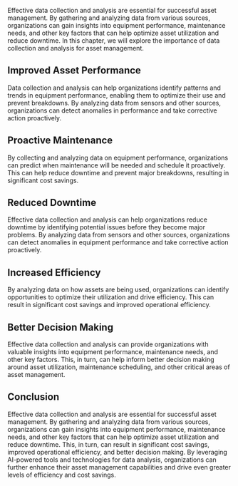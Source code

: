 
Effective data collection and analysis are essential for successful asset management. By gathering and analyzing data from various sources, organizations can gain insights into equipment performance, maintenance needs, and other key factors that can help optimize asset utilization and reduce downtime. In this chapter, we will explore the importance of data collection and analysis for asset management.

Improved Asset Performance
--------------------------

Data collection and analysis can help organizations identify patterns and trends in equipment performance, enabling them to optimize their use and prevent breakdowns. By analyzing data from sensors and other sources, organizations can detect anomalies in performance and take corrective action proactively.

Proactive Maintenance
---------------------

By collecting and analyzing data on equipment performance, organizations can predict when maintenance will be needed and schedule it proactively. This can help reduce downtime and prevent major breakdowns, resulting in significant cost savings.

Reduced Downtime
----------------

Effective data collection and analysis can help organizations reduce downtime by identifying potential issues before they become major problems. By analyzing data from sensors and other sources, organizations can detect anomalies in equipment performance and take corrective action proactively.

Increased Efficiency
--------------------

By analyzing data on how assets are being used, organizations can identify opportunities to optimize their utilization and drive efficiency. This can result in significant cost savings and improved operational efficiency.

Better Decision Making
----------------------

Effective data collection and analysis can provide organizations with valuable insights into equipment performance, maintenance needs, and other key factors. This, in turn, can help inform better decision making around asset utilization, maintenance scheduling, and other critical areas of asset management.

Conclusion
----------

Effective data collection and analysis are essential for successful asset management. By gathering and analyzing data from various sources, organizations can gain insights into equipment performance, maintenance needs, and other key factors that can help optimize asset utilization and reduce downtime. This, in turn, can result in significant cost savings, improved operational efficiency, and better decision making. By leveraging AI-powered tools and technologies for data analysis, organizations can further enhance their asset management capabilities and drive even greater levels of efficiency and cost savings.
